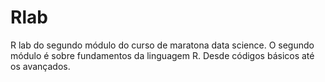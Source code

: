 # Rlab

R lab do segundo módulo do curso de maratona data science. 
O segundo módulo é sobre fundamentos da linguagem R. 
Desde códigos básicos até os avançados.
